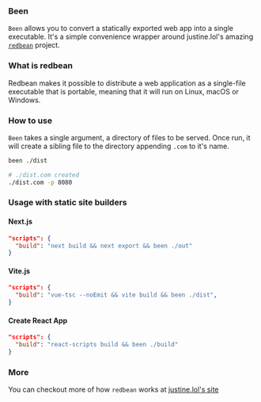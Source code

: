 ### Been

`Been` allows you to convert a statically exported web app into a single executable. It's a simple convenience wrapper around justine.lol's amazing [`redbean`](https://justine.lol/redbean/) project.

### What is redbean

Redbean makes it possible to distribute a web application as a single-file executable that is portable, meaning that it will run on Linux, macOS or Windows.

### How to use

`Been` takes a single argument, a directory of files to be served. Once run, it will create a sibling file to the directory appending `.com` to it's name.

```sh
been ./dist

# ./dist.com created
./dist.com -p 8080
```

### Usage with static site builders

#### Next.js

```json
"scripts": {
  "build": "next build && next export && been ./out"
}
```

#### Vite.js

```json
"scripts": {
  "build": "vue-tsc --noEmit && vite build && been ./dist",
}
```

#### Create React App

```json
"scripts": {
  "build": "react-scripts build && been ./build"
}
```

### More

You can checkout more of how `redbean` works at [justine.lol's site](https://justine.lol/redbean/)
